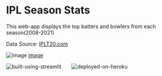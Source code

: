 # IPL Season Stats
This web-app displays the top batters and bowlers from each season(2008-2021)

Data Source: [IPLT20.com](https://www.iplt20.com/)

![image](https://user-images.githubusercontent.com/67724353/156729418-e41c0ecd-9037-4707-8937-4c051f1395ab.png)
[image](https://www.financialexpress.com/sports/ipl-2018-points-table-indian-premier-league-standings/1128255/)


![built-using-streamlit](https://user-images.githubusercontent.com/67724353/156731157-38748b82-d2b4-46fe-b0f0-f9220f756ac4.svg) &nbsp;&nbsp;&nbsp;&nbsp;&nbsp;
![deployed-on-heroku](https://user-images.githubusercontent.com/67724353/156731122-a102f5db-ac4e-4a6c-9b69-535749c15d49.svg)


